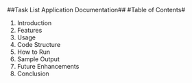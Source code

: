 ##Task List Application Documentation##
#Table of Contents#
1. Introduction
2. Features
3. Usage
4. Code Structure
5. How to Run
6. Sample Output
7. Future Enhancements
8. Conclusion
